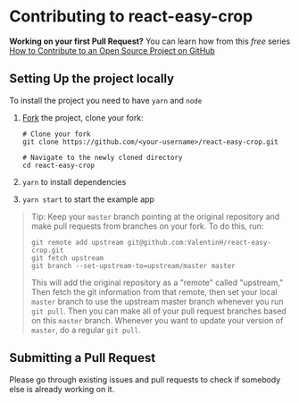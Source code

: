 # Contributing to react-easy-crop

**Working on your first Pull Request?** You can learn how from this _free_ series [How to Contribute to an Open Source Project on GitHub](https://egghead.io/series/how-to-contribute-to-an-open-source-project-on-github)

## Setting Up the project locally

To install the project you need to have `yarn` and `node`

1. [Fork](https://help.github.com/articles/fork-a-repo/) the project, clone your fork:

   ```
   # Clone your fork
   git clone https://github.com/<your-username>/react-easy-crop.git

   # Navigate to the newly cloned directory
   cd react-easy-crop
   ```

2. `yarn` to install dependencies
3. `yarn start` to start the example app

> Tip: Keep your `master` branch pointing at the original repository and make
> pull requests from branches on your fork. To do this, run:
>
> ```
> git remote add upstream git@github.com:ValentinH/react-easy-crop.git
> git fetch upstream
> git branch --set-upstream-to=upstream/master master
> ```
>
> This will add the original repository as a "remote" called "upstream,"
> Then fetch the git information from that remote, then set your local `master`
> branch to use the upstream master branch whenever you run `git pull`.
> Then you can make all of your pull request branches based on this `master`
> branch. Whenever you want to update your version of `master`, do a regular
> `git pull`.

## Submitting a Pull Request

Please go through existing issues and pull requests to check if somebody else is already working on it.
